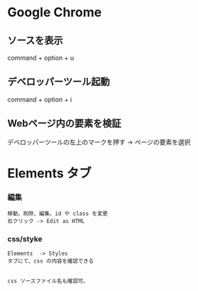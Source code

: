 # Google Chrome

## ソースを表示
command + option + u

## デベロッパーツール起動
command + option + i

## Webページ内の要素を検証
デベロッパーツールの左上のマークを押す -> ページの要素を選択

# Elements タブ

### 編集
```
移動、削除、編集、id や class を変更
右クリック -> Edit as HTML
```

### css/styke
```
Elements  -> Styles 
タブにて、css の内容を確認できる


css ソースファイル名も確認可。
```




